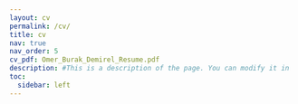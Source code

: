 ```yaml
---
layout: cv
permalink: /cv/
title: cv
nav: true
nav_order: 5
cv_pdf: Omer_Burak_Demirel_Resume.pdf
description: #This is a description of the page. You can modify it in '_pages/cv.md'. You can also change or remove the top pdf download button.
toc:
  sidebar: left
---
```

